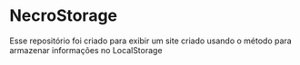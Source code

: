 # NecroStorage
Esse repositório foi criado para exibir um site criado usando o método para armazenar informações no LocalStorage
